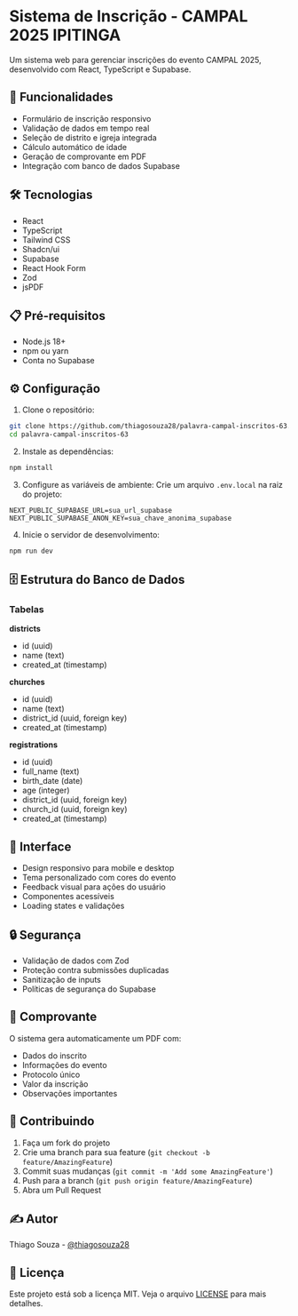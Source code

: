 # Sistema de Inscrição - CAMPAL 2025 IPITINGA

Um sistema web para gerenciar inscrições do evento CAMPAL 2025, desenvolvido com React, TypeScript e Supabase.

## 🚀 Funcionalidades

- Formulário de inscrição responsivo
- Validação de dados em tempo real
- Seleção de distrito e igreja integrada
- Cálculo automático de idade
- Geração de comprovante em PDF
- Integração com banco de dados Supabase

## 🛠️ Tecnologias

- React
- TypeScript
- Tailwind CSS
- Shadcn/ui
- Supabase
- React Hook Form
- Zod
- jsPDF

## 📋 Pré-requisitos

- Node.js 18+
- npm ou yarn
- Conta no Supabase

## ⚙️ Configuração

1. Clone o repositório:
```bash
git clone https://github.com/thiagosouza28/palavra-campal-inscritos-63.git
cd palavra-campal-inscritos-63
```

2. Instale as dependências:
```bash
npm install
```

3. Configure as variáveis de ambiente:
Crie um arquivo `.env.local` na raiz do projeto:
```env
NEXT_PUBLIC_SUPABASE_URL=sua_url_supabase
NEXT_PUBLIC_SUPABASE_ANON_KEY=sua_chave_anonima_supabase
```

4. Inicie o servidor de desenvolvimento:
```bash
npm run dev
```

## 🗄️ Estrutura do Banco de Dados

### Tabelas

**districts**
- id (uuid)
- name (text)
- created_at (timestamp)

**churches**
- id (uuid)
- name (text)
- district_id (uuid, foreign key)
- created_at (timestamp)

**registrations**
- id (uuid)
- full_name (text)
- birth_date (date)
- age (integer)
- district_id (uuid, foreign key)
- church_id (uuid, foreign key)
- created_at (timestamp)

## 📱 Interface

- Design responsivo para mobile e desktop
- Tema personalizado com cores do evento
- Feedback visual para ações do usuário
- Componentes acessíveis
- Loading states e validações

## 🔒 Segurança

- Validação de dados com Zod
- Proteção contra submissões duplicadas
- Sanitização de inputs
- Políticas de segurança do Supabase

## 📄 Comprovante

O sistema gera automaticamente um PDF com:
- Dados do inscrito
- Informações do evento
- Protocolo único
- Valor da inscrição
- Observações importantes

## 🤝 Contribuindo

1. Faça um fork do projeto
2. Crie uma branch para sua feature (`git checkout -b feature/AmazingFeature`)
3. Commit suas mudanças (`git commit -m 'Add some AmazingFeature'`)
4. Push para a branch (`git push origin feature/AmazingFeature`)
5. Abra um Pull Request

## ✍️ Autor

Thiago Souza - [@thiagosouza28](https://github.com/thiagosouza28)

## 📝 Licença

Este projeto está sob a licença MIT. Veja o arquivo [LICENSE](LICENSE) para mais detalhes.

